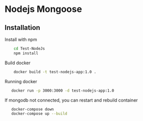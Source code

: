 
# Nodejs Mongoose

## Installation

Install with npm

```bash
    cd Test-NodeJs
    npm install
```
Build docker
```bash
    docker build -t test-nodejs-app:1.0 .
```
Running docker
```bash
   docker run -p 3000:3000 -d test-nodejs-app:1.0
```
If mongodb not connected, you can restart and rebuild container
```bash
   docker-compose down
   docker-compose up --build
```